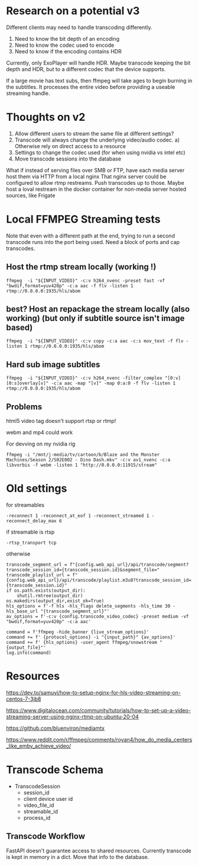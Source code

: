 # Research on a potential v3
Different clients may need to handle transcoding differently.

1. Need to know the bit depth of an encoding
2. Need to know the codec used to encode
3. Need to know if the encoding contains HDR

Currently, only ExoPlayer will handle HDR.
Maybe transcode keeping the bit depth and HDR, but to a different codec that the device supports.

If a large movie has text subs, then ffmpeg will take ages to begin burning in the subtitles.
It processes the entire video before providing a useable streaming handle.

# Thoughts on v2

 1. Allow different users to stream the same file at different settings?
 2. Transcode will always change the underlying video/audio codec.
   a) Otherwise rely on direct access to a resource
 3. Settings to change the codec used (for when using nvidia vs intel etc)
 4. Move transcode sessions into the database

What if instead of serving files over SMB or FTP, have each media server host them via HTTP from a local nginx
That nginx server could be configured to allow rtmp restreams.
Push transcodes up to those.
Maybe host a loval restream in the docker container for non-media server hosted sources, like Frigate

# Local FFMPEG Streaming tests

Note that even with a different path at the end, trying to run a second transcode runs into the port being used. Need a block of ports and cap transcodes.

## Host the rtmp stream locally (working !)
`ffmpeg  -i "${INPUT_VIDEO}" -c:v h264_nvenc -preset fast -vf "bwdif,format=yuv420p" -c:a aac -f flv -listen 1 rtmp://0.0.0.0:1935/hls/abom`

## best? Host an repackage the stream locally (also working) (but only if subtitle source isn't image based)
`ffmpeg  -i "${INPUT_VIDEO}" -c:v copy -c:a aac -c:s mov_text -f flv -listen 1 rtmp://0.0.0.0:1935/hls/abom`

## Hard sub image subtitles
`ffmpeg  -i "${INPUT_VIDEO}" -c:v h264_nvenc -filter_complex "[0:v][0:s]overlay[v]" -c:a aac -map "[v]" -map 0:a:0 -f flv -listen 1 rtmp://0.0.0.0:1935/hls/abom`

## Problems

html5 video tag doesn't support rtsp or rtmp!

webm and mp4 could work

For devving on my nvidia rig

`ffmpeg -i "/mnt/j-media/tv/cartoon/b/Blaze and the Monster Machines/Season 2/S02E002 - Dino Dash.mkv" -c:v av1_nvenc -c:a libvorbis -f webm -listen 1 "http://0.0.0.0:11915/stream"`

# Old settings

for streamables

`-reconnect 1 -reconnect_at_eof 1 -reconnect_streamed 1 -reconnect_delay_max 6`

if streamable is rtsp

`-rtsp_transport tcp`

otherwise

```
transcode_segment_url = f"{config.web_api_url}/api/transcode/segment?transcode_session_id={transcode_session.id}&segment_file="
transcode_playlist_url = f"{config.web_api_url}/api/transcode/playlist.m3u8?transcode_session_id={transcode_session.id}"
if os.path.exists(output_dir):
    shutil.rmtree(output_dir)
os.makedirs(output_dir,exist_ok=True)
hls_options = f'-f hls -hls_flags delete_segments -hls_time 30 -hls_base_url "{transcode_segment_url}"'
av_options = f'-c:v {config.transcode_video_codec} -preset medium -vf "bwdif,format=yuv420p" -c:a aac'

command = f'ffmpeg -hide_banner {live_stream_options}'
command += f' {protocol_options} -i "{input_path}" {av_options}'
command += f' {hls_options} -user_agent ffmpeg/snowstream "{output_file}"'
log.info(command)
```

# Resources

https://dev.to/samuyi/how-to-setup-nginx-for-hls-video-streaming-on-centos-7-3jb8

https://www.digitalocean.com/community/tutorials/how-to-set-up-a-video-streaming-server-using-nginx-rtmp-on-ubuntu-20-04

https://github.com/bluenviron/mediamtx

https://www.reddit.com/r/ffmpeg/comments/royan4/how_do_media_centers_like_emby_achieve_video/

# Transcode Schema

- TranscodeSession
  - session_id
  - client device user id
  - video_file_id
  - streamable_id
  - process_id

## Transcode Workflow

FastAPI doesn't guarantee access to shared resources.
Currently transcode is kept in memory in a dict.
Move that info to the database.